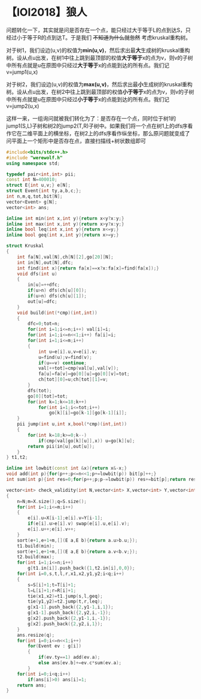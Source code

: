 ﻿# 【IOI2018】狼人

问题转化一下，其实就是问是否存在一个点，能只经过大于等于L的点到达S，只经过小于等于R的点到达T。于是我们 ~~不知道为什么就忽然~~ 考虑kruskal重构树。

对于树1，我们设边(u,v)的权值为**min(u,v)**，然后求出最**大**生成树的kruskal重构树。设从点u出发，在树1中往上跳到最顶部的权值**大于等于**x的点为v，则v的子树中所有点就是u在原图中只经过**大于等于**x的点能到达的所有点。我们记v=jump1(u,x)

对于树2，我们设边(u,v)的权值为**max(u,v)**，然后求出最**小**生成树的kruskal重构树。设从点u出发，在树2中往上跳到最顶部的权值**小于等于**x的点为v，则v的子树中所有点就是u在原图中只经过**小于等于**x的点能到达的所有点。我们记v=jump2(u,x)

这样一来，一组询问就被我们转化为了：是否存在一个点，同时位于树1的jump1(S,L)子树和树2的jump2(T,R)子树中。如果我们将一个点在树1上的dfs序看作它在二维平面上的横坐标，在树2上的dfs序看作纵坐标，那么原问题就变成了问平面上一个矩形中是否存在点，直接扫描线+树状数组即可

```cpp
#include<bits/stdc++.h>
#include "werewolf.h"
using namespace std;

typedef pair<int,int> pii;
const int N=400010;
struct E{int u,v;} e[N];
struct Event{int ty,a,b,c;};
int n,m,q,tot,bit[N];
vector<Event> g[N];
vector<int> ans;

inline int min(int x,int y){return x<y?x:y;}
inline int max(int x,int y){return x>y?x:y;}
inline bool leq(int x,int y){return x<=y;}
inline bool geq(int x,int y){return x>=y;}

struct Kruskal
{
    int fa[N],val[N],ch[N][2],go[20][N];
    int in[N],out[N],dfc;
    int find(int x){return fa[x]==x?x:fa[x]=find(fa[x]);}
    void dfs(int u)
    {
        in[u]=++dfc;
        if(u>n) dfs(ch[u][0]);
        if(u>n) dfs(ch[u][1]);
        out[u]=dfc;
    }
    void build(int(*cmp)(int,int))
    {
        dfc=0;tot=n;
        for(int i=1;i<=n;i++) val[i]=i;
        for(int i=1;i<=n<<1;i++) fa[i]=i;
        for(int i=1;i<=m;i++)
        {
            int u=e[i].u,v=e[i].v;
            u=find(u);v=find(v);
            if(u==v) continue;
            val[++tot]=cmp(val[u],val[v]);
            fa[u]=fa[v]=go[0][u]=go[0][v]=tot;
            ch[tot][0]=u;ch[tot][1]=v;
        }
        dfs(tot);
        go[0][tot]=tot;
        for(int k=1;k<=18;k++)
            for(int i=1;i<=tot;i++)
                go[k][i]=go[k-1][go[k-1][i]];
    }
    pii jump(int u,int x,bool(*cmp)(int,int))
    {
        for(int k=18;k>=0;k--)
            if(cmp(val[go[k][u]],x)) u=go[k][u];
        return pii(in[u],out[u]);
    }
} t1,t2;

inline int lowbit(const int &x){return x&-x;}
void add(int p){for(p++;p<=n<<1;p+=lowbit(p)) bit[p]++;}
int sum(int p){int res=0;for(p++;p;p-=lowbit(p)) res+=bit[p];return res;}

vector<int> check_validity(int N,vector<int> X,vector<int> Y,vector<int> S,vector<int> T,vector<int> L,vector<int> R)
{
    n=N;m=X.size();q=S.size();
    for(int i=1;i<=m;i++)
    {
        e[i].u=X[i-1];e[i].v=Y[i-1];
        if(e[i].u>e[i].v) swap(e[i].u,e[i].v);
        e[i].u++;e[i].v++;
    }
    sort(e+1,e+1+m,[](E a,E b){return a.u>b.u;});
    t1.build(min);
    sort(e+1,e+1+m,[](E a,E b){return a.v<b.v;});
    t2.build(max);
    for(int i=1;i<=n;i++)
        g[t1.in[i]].push_back({1,t2.in[i],0,0});
    for(int i=0,s,t,l,r,x1,x2,y1,y2;i<q;i++)
    {
        s=S[i]+1;t=T[i]+1;
        l=L[i]+1;r=R[i]+1;
        tie(x1,x2)=t1.jump(s,l,geq);
        tie(y1,y2)=t2.jump(t,r,leq);
        g[x1-1].push_back({2,y1-1,i,1});
        g[x1-1].push_back({2,y2,i,-1});
        g[x2].push_back({2,y1-1,i,-1});
        g[x2].push_back({2,y2,i,1});
    }
    ans.resize(q);
    for(int i=0;i<=n<<1;i++)
        for(Event ev : g[i])
        {
            if(ev.ty==1) add(ev.a);
            else ans[ev.b]+=ev.c*sum(ev.a);
        }
    for(int i=0;i<q;i++)
        if(ans[i]>0) ans[i]=1;
    return ans;
}
```